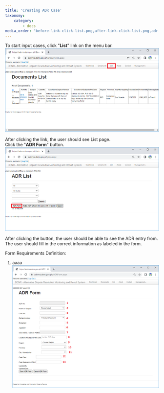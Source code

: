 ```yaml
---
title: 'Creating ADR Case'
taxonomy:
    category:
        - docs
media_order: 'before-link-click-list.png,after-link-click-list.png,adr-form-for-def.png'
---
```


To start input cases, click "**List**" link on the menu bar.
![before-link-click-list](before-link-click-list.png "before-link-click-list")

After clicking the link, the user should see List page.</br>
Click the "**ADR Form**" button.
![after-link-click-list](after-link-click-list.png "after-link-click-list")

After clicking the button, the user should be able to see the ADR entry from.</br>
The user should fill in the correct information as labeled in the form.

Form Requirements Definition:
1.	aaaa
![adr-form-for-def](adr-form-for-def.png "adr-form-for-def")